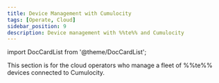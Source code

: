 ```yaml
---
title: Device Management with Cumulocity
tags: [Operate, Cloud]
sidebar_position: 9
description: Device management with %%te%% and Cumulocity
---
```


import DocCardList from '@theme/DocCardList';

This section is for the cloud operators who manage a fleet of %%te%% devices connected to Cumulocity.

<DocCardList />
